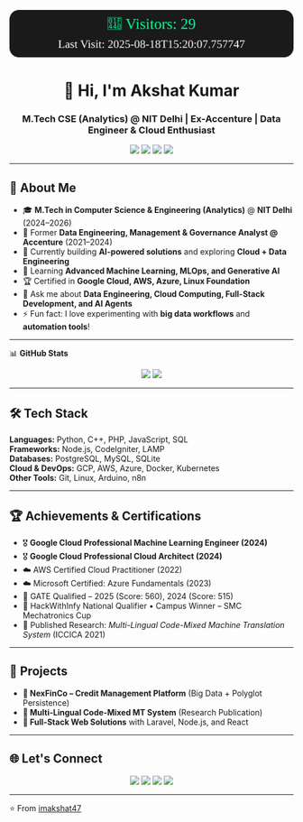 ![Visitor Count](https://raw.githubusercontent.com/imakshat47/imakshat47/main/counter.svg)

<h1 align="center">👋 Hi, I'm Akshat Kumar</h1>
<h3 align="center">M.Tech CSE (Analytics) @ NIT Delhi | Ex-Accenture | Data Engineer & Cloud Enthusiast</h3>

<p align="center">
  <a href="mailto:imakshat47@gmail.com"><img src="https://img.shields.io/badge/Email-D14836?style=for-the-badge&logo=gmail&logoColor=white"/></a>
  <a href="https://github.com/imakshat47"><img src="https://img.shields.io/badge/GitHub-100000?style=for-the-badge&logo=github&logoColor=white"/></a>
  <a href="https://imakshat47.github.io"><img src="https://img.shields.io/badge/Portfolio-4285F4?style=for-the-badge&logo=google-chrome&logoColor=white"/></a>
  <a href="https://linkedin.com/in/imakshat47"><img src="https://img.shields.io/badge/LinkedIn-0A66C2?style=for-the-badge&logo=linkedin&logoColor=white"/></a>
</p>

---

## 🚀 About Me  

- 🎓 **M.Tech in Computer Science & Engineering (Analytics)** @ **NIT Delhi** (2024–2026)  
- 💼 Former **Data Engineering, Management & Governance Analyst @ Accenture** (2021–2024)  
- 🔭 Currently building **AI-powered solutions** and exploring **Cloud + Data Engineering**  
- 🌱 Learning **Advanced Machine Learning, MLOps, and Generative AI**  
- 🏆 Certified in **Google Cloud, AWS, Azure, Linux Foundation**  
- 💬 Ask me about **Data Engineering, Cloud Computing, Full-Stack Development, and AI Agents**  
- ⚡ Fun fact: I love experimenting with **big data workflows** and **automation tools**!  

---

📊 **GitHub Stats**
<p align="center">
  <img src="https://github-readme-stats.vercel.app/api?username=imakshat47&show_icons=true&theme=radical" width="47%"/>
  <img src="https://github-readme-streak-stats.herokuapp.com/?user=imakshat47&theme=radical" width="47%"/>
</p>

---

## 🛠️ Tech Stack  

**Languages:** Python, C++, PHP, JavaScript, SQL  
**Frameworks:** Node.js, CodeIgniter, LAMP  
**Databases:** PostgreSQL, MySQL, SQLite  
**Cloud & DevOps:** GCP, AWS, Azure, Docker, Kubernetes  
**Other Tools:** Git, Linux, Arduino, n8n  

---

## 🏆 Achievements & Certifications  

- 🎖 **Google Cloud Professional Machine Learning Engineer (2024)**  
- 🎖 **Google Cloud Professional Cloud Architect (2024)**  
- ☁️ AWS Certified Cloud Practitioner (2022)  
- ☁️ Microsoft Certified: Azure Fundamentals (2023)  
- 🏅 GATE Qualified – 2025 (Score: 560), 2024 (Score: 515)  
- 🏅 HackWithInfy National Qualifier • Campus Winner – SMC Mechatronics Cup  
- 📄 Published Research: *Multi-Lingual Code-Mixed Machine Translation System* (ICCICA 2021)  

---

## 📌 Projects  

- **🔹 NexFinCo – Credit Management Platform** (Big Data + Polyglot Persistence)  
- **🔹 Multi-Lingual Code-Mixed MT System** (Research Publication)  
- **🔹 Full-Stack Web Solutions** with Laravel, Node.js, and React  

---

## 🌐 Let's Connect  

<p align="center">
  <a href="mailto:imakshat47@gmail.com"><img src="https://img.shields.io/badge/-Email Me-red?style=for-the-badge&logo=gmail&logoColor=white"></a>
  <a href="https://linkedin.com/in/imakshat47"><img src="https://img.shields.io/badge/-Connect on LinkedIn-blue?style=for-the-badge&logo=linkedin&logoColor=white"></a>
  <a href="https://github.com/imakshat47"><img src="https://img.shields.io/badge/-GitHub Profile-black?style=for-the-badge&logo=github"></a>
  <a href="https://imakshat47.github.io"><img src="https://img.shields.io/badge/-Portfolio Website-47CCCC?style=for-the-badge&logo=google-chrome&logoColor=white"></a>
</p>

---

⭐️ From [imakshat47](https://imakshat47.github.io/)
